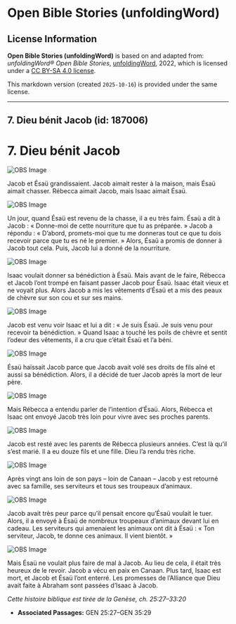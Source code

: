 # Open Bible Stories (unfoldingWord)

## License Information

**Open Bible Stories (unfoldingWord)** is based on and adapted from: _unfoldingWord® Open Bible Stories_, [unfoldingWord](https://unfoldingword.org/utw), 2022, which is licensed under a [CC BY-SA 4.0 license](https://creativecommons.org/licenses/by-sa/4.0/legalcode.en).

This markdown version (created `2025-10-16`) is provided under the same license.



--------------------------------

## 7. Dieu bénit Jacob (id: 187006)

7\. Dieu bénit Jacob
====================

![OBS Image](https://cdn.aquifer.bible/aquifer-content/resources/UWOBS/jpg/360px/obs-en-07-01.jpg)

Jacob et Ésaü grandissaient. Jacob aimait rester à la maison, mais Ésaü aimait chasser. Rébecca aimait Jacob, mais Isaac aimait Ésaü.

![OBS Image](https://cdn.aquifer.bible/aquifer-content/resources/UWOBS/jpg/360px/obs-en-07-02.jpg)

Un jour, quand Ésaü est revenu de la chasse, il a eu très faim. Ésaü a dit à Jacob : « Donne\-moi de cette nourriture que tu as préparée. » Jacob a répondu : « D’abord, promets\-moi que tu me donneras tout ce que tu dois recevoir parce que tu es né le premier. » Alors, Ésaü a promis de donner à Jacob tout cela. Puis, Jacob lui a donné de la nourriture.

![OBS Image](https://cdn.aquifer.bible/aquifer-content/resources/UWOBS/jpg/360px/obs-en-07-03.jpg)

Isaac voulait donner sa bénédiction à Ésaü. Mais avant de le faire, Rébecca et Jacob l’ont trompé en faisant passer Jacob pour Ésaü. Isaac était vieux et ne voyait plus. Alors Jacob a mis les vêtements d’Ésaü et a mis des peaux de chèvre sur son cou et sur ses mains.

![OBS Image](https://cdn.aquifer.bible/aquifer-content/resources/UWOBS/jpg/360px/obs-en-07-04.jpg)

Jacob est venu voir Isaac et lui a dit : « Je suis Ésaü. Je suis venu pour recevoir ta bénédiction. » Quand Isaac a touché les poils de chèvre et sentit l’odeur des vêtements, il a cru que c’était Ésaü et l’a béni.

![OBS Image](https://cdn.aquifer.bible/aquifer-content/resources/UWOBS/jpg/360px/obs-en-07-05.jpg)

Ésaü haïssait Jacob parce que Jacob avait volé ses droits de fils aîné et aussi sa bénédiction. Alors, il a décidé de tuer Jacob après la mort de leur père.

![OBS Image](https://cdn.aquifer.bible/aquifer-content/resources/UWOBS/jpg/360px/obs-en-07-06.jpg)

Mais Rébecca a entendu parler de l’intention d’Ésaü. Alors, Rébecca et Isaac ont envoyé Jacob très loin pour vivre avec ses proches parents.

![OBS Image](https://cdn.aquifer.bible/aquifer-content/resources/UWOBS/jpg/360px/obs-en-07-07.jpg)

Jacob est resté avec les parents de Rébecca plusieurs années. C’est là qu’il s’est marié. Il a eu douze fils et une fille. Dieu l’a rendu très riche.

![OBS Image](https://cdn.aquifer.bible/aquifer-content/resources/UWOBS/jpg/360px/obs-en-07-08.jpg)

Après vingt ans loin de son pays – loin de Canaan – Jacob y est retourné avec sa famille, ses serviteurs et tous ses troupeaux d’animaux.

![OBS Image](https://cdn.aquifer.bible/aquifer-content/resources/UWOBS/jpg/360px/obs-en-07-09.jpg)

Jacob avait très peur parce qu’il pensait encore qu’Ésaü voulait le tuer. Alors, il a envoyé à Ésaü de nombreux troupeaux d’animaux devant lui en cadeau. Les serviteurs qui amenaient les animaux ont dit à Ésaü : « Ton serviteur, Jacob, te donne ces animaux. Il vient bientôt. »

![OBS Image](https://cdn.aquifer.bible/aquifer-content/resources/UWOBS/jpg/360px/obs-en-07-10.jpg)

Mais Ésaü ne voulait plus faire de mal à Jacob. Au lieu de cela, il était très heureux de le revoir. Jacob a vécu en paix en Canaan. Plus tard, Isaac est mort, et Jacob et Ésaü l’ont enterré. Les promesses de l’Alliance que Dieu avait faite à Abraham sont passées d’Isaac à Jacob.

*Cette histoire biblique est tirée de la Genèse, ch. 25:27–33:20*

* **Associated Passages:** GEN 25:27–GEN 35:29

